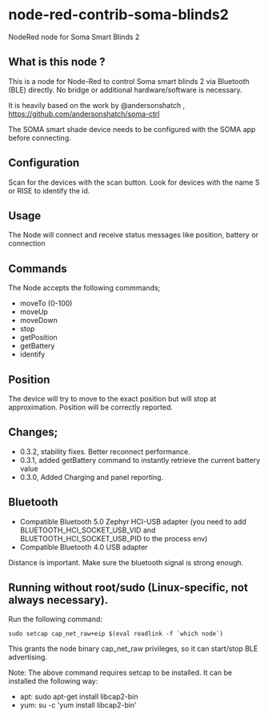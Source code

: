 # node-red-contrib-soma-blinds2
NodeRed node for Soma Smart Blinds 2

## What is this node ?

This is a node for Node-Red to control Soma smart blinds 2 via Bluetooth (BLE) directly. No bridge or additional hardware/software is necessary.

It is heavily based on the work by @andersonshatch , https://github.com/andersonshatch/soma-ctrl

The SOMA smart shade device needs to be configured with the SOMA app before connecting.

## Configuration

Scan for the devices with the scan button. Look for devices with the name S or RISE to identify the id.

## Usage

The Node will connect and receive status messages like position, battery or connection

## Commands

The Node accepts the following commmands;

- moveTo (0-100)
- moveUp
- moveDown
- stop
- getPosition
- getBattery
- identify

## Position 
The device will try to move to the exact position but will stop at approximation. Position will be correctly reported.

## Changes;
- 0.3.2, stability fixes. Better reconnect performance.
- 0.3.1, added getBattery command to instantly retrieve the current battery value
- 0.3.0, Added Charging and panel reporting.

## Bluetooth

- Compatible Bluetooth 5.0 Zephyr HCI-USB adapter (you need to add BLUETOOTH_HCI_SOCKET_USB_VID and BLUETOOTH_HCI_SOCKET_USB_PID to the process env)
- Compatible Bluetooth 4.0 USB adapter

Distance is important. Make sure the bluetooth signal is strong enough.

## Running without root/sudo (Linux-specific, not always necessary).

Run the following command:  
```
sudo setcap cap_net_raw+eip $(eval readlink -f `which node`)
```   
This grants the node binary cap_net_raw privileges, so it can start/stop BLE advertising.

Note: The above command requires setcap to be installed. It can be installed the following way:

- apt: sudo apt-get install libcap2-bin
- yum: su -c \'yum install libcap2-bin\'

